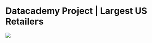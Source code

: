 # Datacademy Project | Largest US Retailers
[<img src="https://deepnote.com/buttons/launch-in-deepnote.svg">](https://deepnote.com/project/Datacademy-Project-or-Largest-US-Retailers-p3PJVGavQX-8PpaewzlIdA/%2Fdatacademy_project-largest_retailers%2Fdatacademy_project_retails.ipynb)